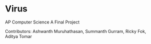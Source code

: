 # Virus
AP Computer Science A Final Project

Contributors: Ashwanth Muruhathasan, Summanth Gurram, Ricky Fok, Aditya Tomar

